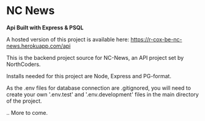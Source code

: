 # NC News

**Api Built with Express & PSQL**

A hosted version of this project is available here: https://r-cox-be-nc-news.herokuapp.com/api

This is the backend project source for NC-News, an API project set by NorthCoders.

Installs needed for this project are Node, Express and PG-format.

As the .env files for database connection are .gitignored, you will need to create your own '.env.test' and '.env.development' files in the main directory of the project.

.. More to come.
